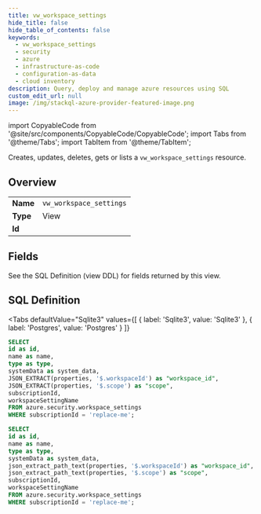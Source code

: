 ```yaml
--- 
title: vw_workspace_settings
hide_title: false
hide_table_of_contents: false
keywords:
  - vw_workspace_settings
  - security
  - azure
  - infrastructure-as-code
  - configuration-as-data
  - cloud inventory
description: Query, deploy and manage azure resources using SQL
custom_edit_url: null
image: /img/stackql-azure-provider-featured-image.png
---
```


import CopyableCode from '@site/src/components/CopyableCode/CopyableCode';
import Tabs from '@theme/Tabs';
import TabItem from '@theme/TabItem';

Creates, updates, deletes, gets or lists a <code>vw_workspace_settings</code> resource.

## Overview
<table><tbody>
<tr><td><b>Name</b></td><td><code>vw_workspace_settings</code></td></tr>
<tr><td><b>Type</b></td><td>View</td></tr>
<tr><td><b>Id</b></td><td><CopyableCode code="azure.security.vw_workspace_settings" /></td></tr>
</tbody></table>

## Fields

See the SQL Definition (view DDL) for fields returned by this view.

## SQL Definition

<Tabs
defaultValue="Sqlite3"
values={[
{ label: 'Sqlite3', value: 'Sqlite3' },
{ label: 'Postgres', value: 'Postgres' }
]}
>
<TabItem value="Sqlite3">

```sql
SELECT
id as id,
name as name,
type as type,
systemData as system_data,
JSON_EXTRACT(properties, '$.workspaceId') as "workspace_id",
JSON_EXTRACT(properties, '$.scope') as "scope",
subscriptionId,
workspaceSettingName
FROM azure.security.workspace_settings
WHERE subscriptionId = 'replace-me';
```

</TabItem>
<TabItem value="Postgres">

```sql
SELECT
id as id,
name as name,
type as type,
systemData as system_data,
json_extract_path_text(properties, '$.workspaceId') as "workspace_id",
json_extract_path_text(properties, '$.scope') as "scope",
subscriptionId,
workspaceSettingName
FROM azure.security.workspace_settings
WHERE subscriptionId = 'replace-me';
```

</TabItem>
</Tabs>
